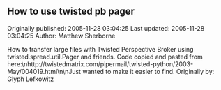 ## How to use twisted pb pager 
Originally published: 2005-11-28 03:04:25 
Last updated: 2005-11-28 03:04:25 
Author: Matthew Sherborne 
 
How to transfer large files with Twisted Perspective Broker using twisted.spread.util.Pager and friends. Code copied and pasted from here:\nhttp://twistedmatrix.com/pipermail/twisted-python/2003-May/004019.html\n\nJust wanted to make it easier to find. Originally by: Glyph Lefkowitz